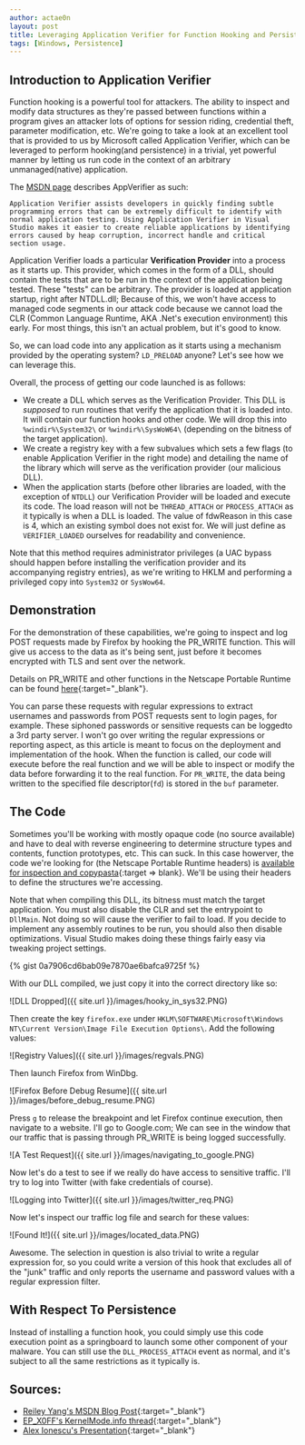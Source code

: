```yaml
---
author: actae0n
layout: post
title: Leveraging Application Verifier for Function Hooking and Persistence
tags: [Windows, Persistence]
---
```


## Introduction to Application Verifier ##
Function hooking is a powerful tool for attackers. The ability to inspect and modify data structures as they're passed between functions within a program gives an attacker lots of options for session riding, credential theft, parameter modification, etc. We're going to take a look at an excellent tool that is provided to us by Microsoft called Application Verifier, which can be leveraged to perform hooking(and persistence) in a trivial, yet powerful manner by letting us run code in the context of an arbitrary unmanaged(native) application.

The [MSDN page](https://msdn.microsoft.com/en-us/library/ms220948(v=vs.90).aspx) describes AppVerifier as such: 

```
Application Verifier assists developers in quickly finding subtle programming errors that can be extremely difficult to identify with normal application testing. Using Application Verifier in Visual Studio makes it easier to create reliable applications by identifying errors caused by heap corruption, incorrect handle and critical section usage.
```
Application Verifier loads a particular **Verification Provider** into a process as it starts up. This provider, which comes in the form of a DLL, should contain the tests that are to be run in the context of the application being tested. These "tests" can be arbitrary. The provider is loaded at application startup, right after NTDLL.dll; Because of this, we won't have access to managed code segments in our attack code because we cannot load the CLR (Common Language Runtime, AKA .Net's execution environment) this early. For most things, this isn't an actual problem, but it's good to know. 


So, we can load code into any application as it starts using a mechanism provided by the operating system? ```LD_PRELOAD``` anyone? Let's see how we can leverage this.

Overall, the process of getting our code launched is as follows:
* We create a DLL which serves as the Verification Provider. This DLL is *supposed* to run routines that verify the application that it is loaded into. It will contain our function hooks and other code.  We will drop this into ```%windir%\System32\``` or ```%windir%\SysWoW64\``` (depending on the bitness of the target application).
* We create a registry key with a few subvalues which sets a few flags (to enable Application Verifier in the right mode) and detailing the name of the library which will serve as the verification provider (our malicious DLL).
* When the application starts (before other libraries are loaded, with the exception of ```NTDLL```) our Verification Provider will be loaded and execute its code. The load reason will not be ```THREAD_ATTACH``` or ```PROCESS_ATTACH``` as it typically is when a DLL is loaded. The value of fdwReason in this case is 4, which an existing symbol does not exist for. We will just define as ```VERIFIER_LOADED``` ourselves for readability and convenience. 


Note that this method requires administrator privileges (a UAC bypass should happen before installing the verification provider and its accompanying registry entries), as we're writing to HKLM and performing a privileged copy into ```System32``` or ```SysWow64```.

## Demonstration ##
For the demonstration of these capabilities, we're going to inspect and log POST requests made by Firefox by hooking the PR_WRITE function. This will give us access to the data as it's being sent, just before it becomes encrypted with TLS and sent over the network. 

Details on PR_WRITE and other functions in the Netscape Portable Runtime can be found [here](https://developer.mozilla.org/en-US/docs/Mozilla/Projects/NSPR/Reference/PR_Write){:target="_blank"}.

You can parse these requests with regular expressions to extract usernames and passwords from POST requests sent to login pages, for example. These siphoned passwords or sensitive requests can be loggedto a 3rd party server. I won't go over writing the regular expressions or reporting aspect, as this article is meant to focus on the deployment and implementation of the hook. When the function is called, our code will execute before the real function and we will be able to inspect or modify the data before forwarding it to the real function. For ```PR_WRITE```, the data being written to the specified file descriptor(```fd```) is stored in the ```buf``` parameter. 


## The Code ##

Sometimes you'll be working with mostly opaque code (no source available) and have to deal with reverse engineering to determine structure types and contents, function prototypes, etc. This can suck. In this case howerver, the code we're looking for (the Netscape Portable Runtime headers) is [available for inspection and copypasta](https://dxr.mozilla.org/mozilla-central/source/nsprpub/pr/include){:target => blank}. We'll be using their headers to define the structures we're accessing. 


Note that when compiling this DLL, its bitness must match the target application. You must also disable the CLR and set the entrypoint to ```DllMain```. Not doing so will cause the verifier to fail to load.  If you decide to implement any assembly routines to be run, you should also then disable optimizations. Visual Studio makes doing these things fairly easy via tweaking project settings.

{% gist 0a7906cd6bab09e7870ae6bafca9725f %}

With our DLL compiled, we just copy it into the correct directory like so:


![DLL Dropped]({{ site.url }}/images/hooky_in_sys32.PNG)


Then create the key ```firefox.exe``` under ```HKLM\SOFTWARE\Microsoft\Windows NT\Current Version\Image File Execution Options\```. Add the following values:

![Registry Values]({{ site.url }}/images/regvals.PNG)

Then launch Firefox from WinDbg. 

![Firefox Before Debug Resume]({{ site.url }}/images/before_debug_resume.PNG)


Press ```g``` to release the breakpoint and let Firefox continue execution, then navigate to a website. I'll go to Google.com; We can see in the window that our traffic that is passing through PR_WRITE is being logged successfully. 

![A Test Request]({{ site.url }}/images/navigating_to_google.PNG)

Now let's do a test to see if we really do have access to sensitive traffic. I'll try to log into Twitter (with fake credentials of course).

![Logging into Twitter]({{ site.url }}/images/twitter_req.PNG)

Now let's inspect our traffic log file and search for these values:

![Found It!]({{ site.url }}/images/located_data.PNG)

Awesome. The selection in question is also trivial to write a regular expression for, so you could write a version of this hook that excludes all of the "junk" traffic and only reports the username and password values with a regular expression filter.


## With Respect To Persistence ##

Instead of installing a function hook, you could simply use this code execution point as a springboard to launch some other component of your malware. You can still use the ```DLL_PROCESS_ATTACH``` event as normal, and it's subject to all the same restrictions as it typically is. 



## Sources: ##

* [Reiley Yang's MSDN Blog Post](https://blogs.msdn.microsoft.com/reiley/2012/08/17/a-debugging-approach-to-application-verifier/){:target="_blank"}
* [EP_X0FF's KernelMode.info thread](http://www.kernelmode.info/forum/viewtopic.php?f=15&t=3418){:target="_blank"}
* [Alex Ionescu's Presentation](https://www.youtube.com/watch?v=pHyWyH804xE){:target="_blank"}
